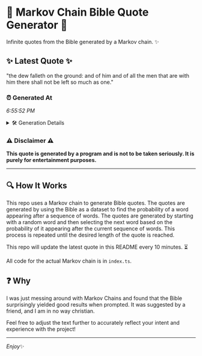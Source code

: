 # 📖 Markov Chain Bible Quote Generator 📖

Infinite quotes from the Bible generated by a Markov chain. ✨

## ✨ Latest Quote ✨
"the dew falleth on the ground: and of him and of all the men that are with him there shall not be left so much as one."

### ⏰ Generated At
*6:55:52 PM*

<details>
    <summary>🛠️ Generation Details</summary>
    <p>
        <strong>🌱 Seed:</strong> the<br>
        <strong>🔄 Iterations:</strong> 26<br>
        <strong>📜 Context History:</strong><br>[ the ]: dew<br>[ the, dew ]: falleth<br>[ the, dew, falleth ]: on<br>[ the, dew, falleth, on ]: the<br>[ the, dew, falleth, on, the ]: ground:<br>[ the, dew, falleth, on, the, ground: ]: and<br>[ dew, falleth, on, the, ground:, and ]: of<br>[ falleth, on, the, ground:, and, of ]: him<br>[ on, the, ground:, and, of, him ]: and<br>[ the, ground:, and, of, him, and ]: of<br>[ ground:, and, of, him, and, of ]: all<br>[ and, of, him, and, of, all ]: the<br>[ of, him, and, of, all, the ]: men<br>[ him, and, of, all, the, men ]: that<br>[ and, of, all, the, men, that ]: are<br>[ of, all, the, men, that, are ]: with<br>[ all, the, men, that, are, with ]: him<br>[ the, men, that, are, with, him ]: there<br>[ men, that, are, with, him, there ]: shall<br>[ that, are, with, him, there, shall ]: not<br>[ are, with, him, there, shall, not ]: be<br>[ with, him, there, shall, not, be ]: left<br>[ him, there, shall, not, be, left ]: so<br>[ there, shall, not, be, left, so ]: much<br>[ shall, not, be, left, so, much ]: as<br>[ not, be, left, so, much, as ]: one.<br>
    </p>
</details>

### ⚠️ Disclaimer ⚠️
**This quote is generated by a program and is not to be taken seriously. It is purely for entertainment purposes.**

---

## 🔍 How It Works

This repo uses a Markov chain to generate Bible quotes. The quotes are generated by using the Bible as a dataset to find the probability of a word appearing after a sequence of words. The quotes are generated by starting with a random word and then selecting the next word based on the probability of it appearing after the current sequence of words. This process is repeated until the desired length of the quote is reached.

This repo will update the latest quote in this README every 10 minutes. ⏳

All code for the actual Markov chain is in `index.ts`.

## ❓ Why

I was just messing around with Markov Chains and found that the Bible surprisingly yielded good results when prompted. 
It was suggested by a friend, and I am in no way christian.

Feel free to adjust the text further to accurately reflect your intent and experience with the project!

---

*Enjoy*✨

